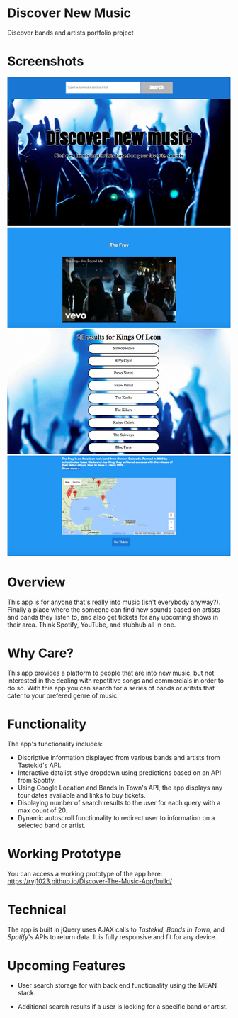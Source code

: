 <h1>Discover New Music</h1>

Discover bands and artists portfolio project

<h1>Screenshots</h1>

![Screenshot](https://github.com/ryj1023/Discover-The-Music-App/blob/master/Screenshot3.png)
![Screenshot](https://github.com/ryj1023/Discover-The-Music-App/blob/master/ScreenShot1.png)
![Screenshot](https://github.com/ryj1023/Discover-The-Music-App/blob/master/ScreenShot2.png)
![Screenshot](https://github.com/ryj1023/Discover-The-Music-App/blob/master/Screenshot4.png)

<h1>Overview</h1>

This app is for anyone that's really into music (isn't everybody anyway?). Finally a place where the someone can find new sounds based on artists and bands they listen to, and also get tickets for any upcoming shows in their area. Think Spotify, YouTube, and stubhub all in one. 

<h1>Why Care?</h1>

This app provides a platform to people that are into new music, but not interested in the dealing with repetitive songs and commercials in order to do so. With this app you can search for a series of bands or aritsts that cater to your prefered genre of music.

<h1>Functionality</h1>

The app's functionality includes:

* Discriptive information displayed from various bands and artists from Tastekid's API.
* Interactive datalist-stlye dropdown using predictions based on an API from Spotify.
* Using Google Location and Bands In Town's API, the app displays any tour dates available and links to buy tickets.
* Displaying number of search results to the user for each query with a max count of 20.
* Dynamic autoscroll functionality to redirect user to information on a selected band or artist.


<h1>Working Prototype</h1>

You can access a working prototype of the app here: https://ryj1023.github.io/Discover-The-Music-App/build/

<h1>Technical</h1>

The app is built in jQuery uses AJAX calls to *Tastekid*, *Bands In Town*, and *Spotify*'s APIs to return data. It is fully responsive and fit for any device. 

<h1>Upcoming Features</h1>

* User search storage for with back end functionality using the MEAN stack.

* Additional search results if a user is looking for a specific band or artist.

